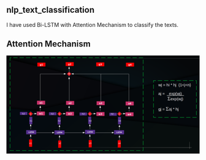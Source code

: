 ## nlp_text_classification

I have used Bi-LSTM with Attention Mechanism to classify the texts.

## Attention Mechanism

![1](att.png)
